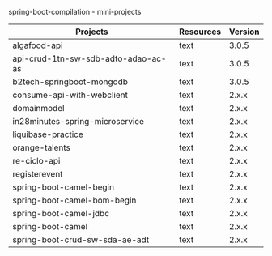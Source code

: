 spring-boot-compilation - mini-projects


<table>
  <thead>
    <tr>
      <th>Projects</th>
      <th>Resources</th>
      <th>Version</th>
    </tr>
  </thead>
  <tbody>
    <tr>
      <td>algafood-api</td>
      <td>text</td>
      <td>3.0.5</td>
    </tr>
    <tr>
      <td>api-crud-1tn-sw-sdb-adto-adao-ac-as</td>
      <td>text</td>
      <td>3.0.5</td>
    </tr>
    <tr>
      <td>b2tech-springboot-mongodb</td>
      <td>text</td>
      <td>3.0.5</td>
    </tr>
    <tr>
      <td>consume-api-with-webclient</td>
      <td>text</td>
      <td>2.x.x</td>
    </tr>
    <tr>
      <td>domainmodel</td>
      <td>text</td>
      <td>2.x.x</td>
    </tr>
    <tr>
      <td>in28minutes-spring-microservice</td>
      <td>text</td>
      <td>2.x.x</td>
    </tr>
    <tr>
      <td>liquibase-practice</td>
      <td>text</td>
      <td>2.x.x</td>
    </tr>
    <tr>
      <td>orange-talents</td>
      <td>text</td>
      <td>2.x.x</td>
    </tr>
    <tr>
      <td>re-ciclo-api</td>
      <td>text</td>
      <td>2.x.x</td>
    </tr>
    <tr>
      <td>registerevent</td>
      <td>text</td>
      <td>2.x.x</td>
    </tr>
    <tr>
      <td>spring-boot-camel-begin</td>
      <td>text</td>
      <td>2.x.x</td>
    </tr>
    <tr>
      <td>spring-boot-camel-bom-begin</td>
      <td>text</td>
      <td>2.x.x</td>
    </tr>
    <tr>
      <td>spring-boot-camel-jdbc</td>
      <td>text</td>
      <td>2.x.x</td>
    </tr>
    <tr>
      <td>spring-boot-camel</td>
      <td>text</td>
      <td>2.x.x</td>
    </tr>
    <tr>
      <td>spring-boot-crud-sw-sda-ae-adt</td>
      <td>text</td>
      <td>2.x.x</td>
    </tr>
  </tbody>
</table>

